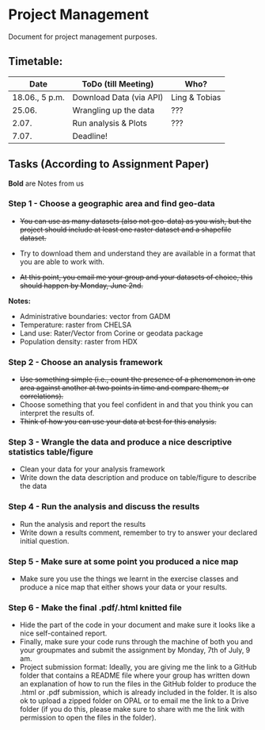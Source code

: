 # Project Management
Document for project management purposes.

## Timetable:

|Date | ToDo (till Meeting)  | Who? |
|--|--|--|
|18.06., 5 p.m.  |  Download Data (via API)| Ling & Tobias|
|25.06. |Wrangling up the data| ???
|2.07.|Run analysis & Plots|???|
|7.07.|Deadline!||

## Tasks (According to Assignment Paper)

**Bold** are Notes from us

### Step 1 - Choose a geographic area and find geo-data
- ~~You can use as many datasets (also not geo-data) as you wish, but the project should
include at least one raster dataset and a shapefile dataset.~~

- Try to download them and understand they are available in a format that you are able to
work with.
- ~~At this point, you email me your group and your datasets of choice, this should
happen by Monday, June 2nd.~~

**Notes:**

 - Administrative boundaries: vector from GADM
 - Temperature: raster from CHELSA
 - Land use: Rater/Vector from Corine or geodata package
 - Population density: raster from HDX


### Step 2 - Choose an analysis framework
- ~~Use something simple (i.e., count the presence of a phenomenon in one area against another
at two points in time and compare them, or correlations).~~
- Choose something that you feel confident in and that you think you can interpret the
results of.
- ~~Think of how you can use your data at best for this analysis.~~

### Step 3 - Wrangle the data and produce a nice descriptive statistics table/figure
- Clean your data for your analysis framework
- Write down the data description and produce on table/figure to describe the data
### Step 4 - Run the analysis and discuss the results
- Run the analysis and report the results
- Write down a results comment, remember to try to answer your declared initial question.
### Step 5 - Make sure at some point you produced a nice map
- Make sure you use the things we learnt in the exercise classes and produce a nice map
that either shows your data or your results.
### Step 6 - Make the final .pdf/.html knitted file
- Hide the part of the code in your document and make sure it looks like a nice self-contained
report.
- Finally, make sure your code runs through the machine of both you and your groupmates
and submit the assignment by Monday, 7th of July, 9 am.
- Project submission format: Ideally, you are giving me the link to a GitHub folder that
contains a README file where your group has written down an explanation of how to run
the files in the GitHub folder to produce the .html or .pdf submission, which is already
included in the folder. It is also ok to upload a zipped folder on OPAL or to email me
the link to a Drive folder (if you do this, please make sure to share with me the link with
permission to open the files in the folder).
